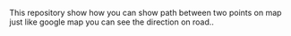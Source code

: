 This repository show how you can show path between two points on map just like google map you can see the direction on road..